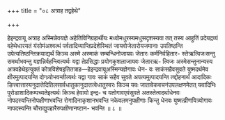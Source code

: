 +++
title = "०८ अत्राह तद्वहेथे"

+++

हेइन्द्रवायू अत्राह अस्मिन्नेवयज्ञे अहेतिविनिग्रहार्थीयः मध्वोमधुरस्यमधुसदृशस्यवा तत् तस्य आहुतिं प्रदेयद्रव्यं वहेथेधारयतं यंसोमंअश्वत्थं पर्वतादिव्याप्तिप्रदेशेस्थितं जायवोजेतारोयजमानाः उपतिष्ठन्ति उपेत्यतिष्ठन्तिक्रयाद्यर्थं किञ्च अस्मे अस्माकं सम्बन्धिनोजायवः जेतारः कर्मनिर्वहितार- स्तेऋत्विजःसन्तु समर्थाभवन्तु यज्ञन्निर्वहन्त्वित्यर्थः यद्वा तेप्रसिद्धाः प्रयोगकुशलाजायवः जेतारऋ- त्विजः अस्मेसन्तुनान्यस्य अत्रवहेथेइत्युक्तं कोत्रविशेषइतितत्राह—हेइन्द्रवायूअस्मिन्यज्ञेगावः धेन- वः साकंसहैवसुवते युष्मदर्थमेव क्षीरमुत्पादयन्ति दोग्ध्र्योभवन्तीत्यर्थः यद्वा गावः साकं सहैव सुवते अपत्यमुत्पादयन्ति त्व्द्दोहनार्थं आदादिकः ङित्त्वात्तास्यनुदात्तेदितिलसार्वधातुकानुदात्तत्वेधातुस्वरः किञ्च यवः जातावेकवचनंउपलक्षणमेतत् यवादिभिः पुरोडाशादिकम्पच्यतेइत्यर्थः किञ्च हेवायो इन्द्र- च यतोगावएवंसुवते अतस्तेत्वदर्थाधेनवः नोपदस्यन्तिनोपक्षीणाभवन्ति रोगादिनाकृशानभवन्ति नकेवलमनुपक्षीणाः किन्तु धेनवः युष्मत्प्रीणयित्र्योगावः नापदस्यन्ति चौराद्युपहारैरुपक्षीणानष्टान- भवन्ति ॥ ८ ॥